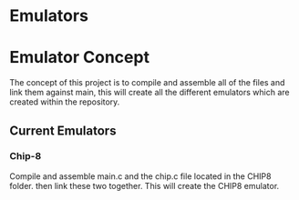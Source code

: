 # Emulators

# Emulator Concept
The concept of this project is to compile and assemble all of the files and link them against main,
this will create all the different emulators which are created within the repository.

## Current Emulators
### Chip-8
Compile and assemble main.c and the chip.c file located in the CHIP8 folder. then link these two together.
This will create the CHIP8 emulator. 
